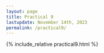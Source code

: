 ```yaml
---
layout: page
title: Practical 9
lastupdate: November 14th, 2023
permalink: /practical9/
---
```


{% include_relative practical9.html %}
